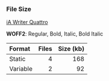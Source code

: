 ### File Size

[iA Writer Quattro](https://github.com/iaolo/iA-Fonts/tree/master/iA%20Writer%20Quattro)

**WOFF2**: Regular, Bold, Italic, Bold Italic

| Format | Files | Size (kb) |
|:---|---:|---:|
| Static | 4 | 168 |
| Variable | 2 | 92 |
